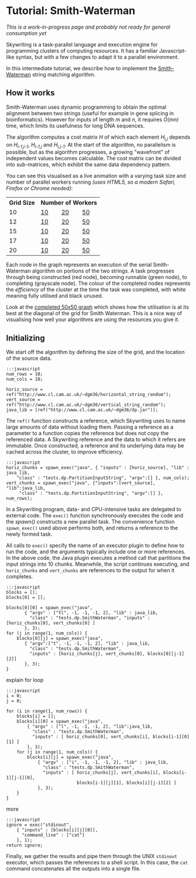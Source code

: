 Tutorial: Smith-Waterman
========================

*This is a work-in-progress page and probably not ready for general consumption yet*

Skywriting is a task-parallel language and execution engine for programming clusters of computing resources.
It has a familiar Javascript-like syntax, but with a few changes to adapt it to a parallel environment.

In this intermediate tutorial, we describe how to implement the [Smith-Waterman](http://en.wikipedia.org/wiki/Smith–Waterman_algorithm) string matching algorithm.

How it works
------------

Smith-Waterman uses dynamic programming to obtain the optimal alignment between two strings (useful for example in gene splicing in bioinformatics).
However for inputs of length *m* and *n*, it requires *O(mn)* time, which limits its usefulness for long DNA sequences.

The algorithm computes a cost matrix *H* of which each element *H<sub>i,j</sub>* depends on *H<sub>i-1,j-1</sub>*, *H<sub>i-1,j</sub>* and *H<sub>i,j-1</sub>*.
At the start of the algorithm, no parallelism is possible, but as the algorithm progresses, a growing "wavefront" of independent values becomes calculable.
The cost matrix can be divided into sub-matrices, which exhibit the same data dependency pattern.

You can see this visualised as a live animation with a varying task size and number of parallel workers running *(uses HTML5, so a modern Safari, Firefox or Chrome needed)*:

<table cellspacing="5">
  <tr><th>Grid Size</th><th colspan="3">Number of Workers</th></tr>
  <tr><td>10</td><td><a href="data/skylight.html?grid=10&workers=10" target="_blank">10</a></td><td><a href="data/skylight.html?grid=10&workers=20" target="_blank">20</a></td><td><a href="data/skylight.html?grid=10&workers=50" target="_blank">50</a></td></tr>
  <tr><td>12</td><td><a href="data/skylight.html?grid=12&workers=10" target="_blank">10</a></td><td><a href="data/skylight.html?grid=12&workers=20" target="_blank">20</a></td><td><a href="data/skylight.html?grid=12&workers=50" target="_blank">50</a></td></tr>
  <tr><td>15</td><td><a href="data/skylight.html?grid=15&workers=10" target="_blank">10</a></td><td><a href="data/skylight.html?grid=15&workers=20" target="_blank">20</a></td><td><a href="data/skylight.html?grid=15&workers=50" target="_blank">50</a></td></tr>
  <tr><td>17</td><td><a href="data/skylight.html?grid=17&workers=10" target="_blank">10</a></td><td><a href="data/skylight.html?grid=17&workers=20" target="_blank">20</a></td><td><a href="data/skylight.html?grid=17&workers=50" target="_blank">50</a></td></tr>
  <tr><td>20</td><td><a href="data/skylight.html?grid=20&workers=10" target="_blank">10</a></td><td><a href="data/skylight.html?grid=20&workers=20" target="_blank">20</a></td><td><a href="data/skylight.html?grid=20&workers=50" target="_blank">50</a></td></tr>
</table>

Each node in the graph represents an execution of the serial Smith-Waterman algorithm on portions of the two strings.
A task progresses through being constructed (red node), becoming runnable (green node), to completing (grayscale node).  The colour of the completed nodes represents the *efficiency* of the cluster at the time the task was completed, with white meaning fully utilised and black unused.

Look at the [completed 50x50 graph](data/50x50-50w-result.jpg) which shows how the utilisation is at its best at the diagonal of the grid for Smith Waterman.
This is a nice way of visualising how well your algorithms are using the resources you give it.

Initializing
------------

We start off the algorithm by defining the size of the grid, and the location of the source data.

    :::javascript
    num_rows = 10;
    num_cols = 10;

    horiz_source = ref("http://www.cl.cam.ac.uk/~dgm36/horizontal_string_random");
    vert_source = ref("http://www.cl.cam.ac.uk/~dgm36/vertical_string_random");
    java_lib = [ref("http://www.cl.cam.ac.uk/~dgm36/dp.jar")];

The `ref()` function constructs a reference, which Skywriting uses to name large amounts of data without loading them.
Passing a reference as a parameter to a function copies the reference but does not copy the referenced data.
A Skywriting reference and the data to which it refers are immutable. Once constructed, a reference and its underlying data may be cached across the cluster, to improve efficiency.

    :::javascript
    horiz_chunks = spawn_exec("java", { "inputs" : [horiz_source], "lib" : java_lib, 
        "class" : "tests.dp.PartitionInputString", "argv":[] }, num_cols);
    vert_chunks = spawn_exec("java", {"inputs":[vert_source], "lib":java_lib, 
         "class" : "tests.dp.PartitionInputString", "argv":[] }, num_rows);

In a Skywriting program, data- and CPU-intensive tasks are delegated to external code.
The `exec()` function synchronously executes the code and the *spawn()* constructs a new parallel task.
The convenience function `spawn_exec()` used above performs both, and returns a reference to the newly formed task.

All calls to `exec()` specify the name of an executor plugin to define how to run the code, and the arguments typically include one or more references.
In the above code, the Java plugin executes a method call that partitions the input strings into 10 chunks.
Meanwhile, the script continues executing, and `horiz_chunks` and `vert_chunks` are references to the output for when it completes.

    :::javascript
    blocks = [];
    blocks[0] = [];

    blocks[0][0] = spawn_exec("java",  
           { "argv" : ["tl", -1, -1, -1, 2], "lib" : java_lib, 
             "class" : "tests.dp.SmithWaterman", "inputs" : [horiz_chunks[0], vert_chunks[0] ]
           }, 3);
    for (j in range(1, num_cols)) {
        blocks[0][j] = spawn_exec("java", 
           { "argv":["t", -1, -1, -1, 2], "lib" : java_lib, 
             "class" : "tests.dp.SmithWaterman", 
             "inputs" : [horiz_chunks[j], vert_chunks[0], blocks[0][j-1][2]]
           }, 3);
    }


explain for loop

    :::javascript
    i = 0;
    j = 0;

    for (i in range(1, num_rows)) {
        blocks[i] = [];
        blocks[i][0] = spawn_exec("java", 
            { "argv" : ["l", -1, -1, -1, 2], "lib":java_lib, 
              "class" : "tests.dp.SmithWaterman", 
              "inputs" : [ horiz_chunks[0], vert_chunks[i], blocks[i-1][0][1] ]
            }, 3);
        for (j in range(1, num_cols)) {
            blocks[i][j] = spawn_exec("java", 
                { "argv" : ["i", -1, -1, -1, 2], "lib" : java_lib, 
                  "class" : "tests.dp.SmithWaterman",
                  "inputs" : [ horiz_chunks[j], vert_chunks[i], blocks[i-1][j-1][0], 
                               blocks[i-1][j][1], blocks[i][j-1][2] ]
                }, 3);
        }
    }

more

    :::javascript
    ignore = exec("stdinout", 
        { "inputs" : [blocks[i][j][0]], 
          "command_line" : ["cat"] 
        }, 1);
    return ignore;

Finally, we gather the results and pipe them through the UNIX `stdinout` executor, which passes the references to a shell script.
In this case, the `cat` command concatenates all the outputs into a single file.
